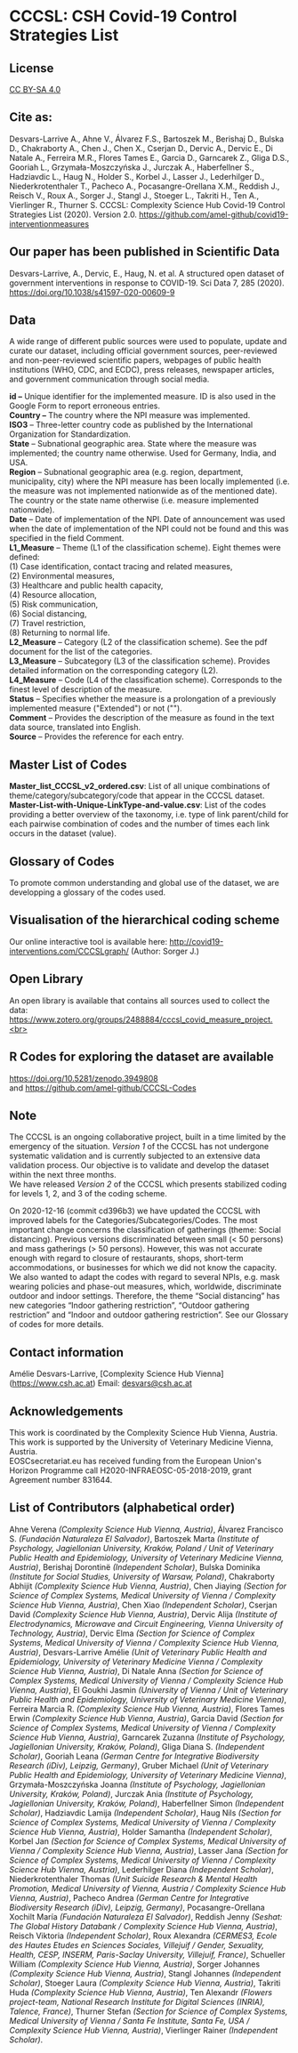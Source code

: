 # CCCSL: CSH Covid-19 Control Strategies List

## License
[CC BY-SA 4.0](https://creativecommons.org/licenses/by-sa/4.0/deed.en)

## Cite as:
Desvars-Larrive A., Ahne V., Álvarez F.S., Bartoszek M., Berishaj D., Bulska D., Chakraborty A., Chen J., Chen X., Cserjan D., Dervic A., Dervic E., Di Natale A., Ferreira M.R., Flores Tames E., Garcia D., Garncarek Z., Gliga D.S., Gooriah L., Grzymała-Moszczyńska J., Jurczak A., Haberfellner S., Hadziavdic L., Haug N., Holder S., Korbel J., Lasser J., Lederhilger D., Niederkrotenthaler T., Pacheco A., Pocasangre-Orellana X.M., Reddish J., Reisch V., Roux A., Sorger J., Stangl J., Stoeger L., Takriti H., Ten A., Vierlinger R., Thurner S. CCCSL: Complexity Science Hub Covid-19 Control Strategies List (2020). Version 2.0. https://github.com/amel-github/covid19-interventionmeasures

## Our paper has been published in Scientific Data
Desvars-Larrive, A., Dervic, E., Haug, N. et al. A structured open dataset of government interventions in response to COVID-19. Sci Data 7, 285 (2020). https://doi.org/10.1038/s41597-020-00609-9

## Data
A wide range of different public sources were used to populate, update and curate our dataset, including official government sources, peer-reviewed and non-peer-reviewed scientific papers, webpages of public health institutions (WHO, CDC, and ECDC), press releases, newspaper articles, and government communication through social media. 

**id –** Unique identifier for the implemented measure. ID is also used in the Google Form to report erroneous entries.<br>
**Country –** The country where the NPI measure was implemented.<br>
**ISO3** – Three-letter country code as published by the International Organization for Standardization.<br>
**State** – Subnational geographic area. State where the measure was implemented; the country name otherwise. Used for Germany, India, and USA.<br>
**Region** – Subnational geographic area (e.g. region, department, municipality, city) where the NPI measure has been locally implemented (i.e. the measure was not implemented nationwide as of the mentioned date). The country or the state name otherwise (i.e. measure implemented nationwide).<br>
**Date** – Date of implementation of the NPI. Date of announcement was used when the date of implementation of the NPI could not be found and this was specified in the field Comment.<br>
**L1_Measure** – Theme (L1 of the classification scheme). Eight themes were defined:<br>
(1) Case identification, contact tracing and related measures,<br>
(2) Environmental measures,<br>
(3) Healthcare and public health capacity,<br>
(4) Resource allocation,<br>
(5) Risk communication,<br>
(6) Social distancing,<br>
(7) Travel restriction,<br>
(8) Returning to normal life.<br>
**L2_Measure** – Category (L2 of the classification scheme). See the pdf document for the list of the categories.<br>
**L3_Measure** – Subcategory (L3 of the classification scheme). Provides detailed information on the corresponding category (L2).<br>
**L4_Measure** – Code (L4 of the classification scheme). Corresponds to the finest level of description of the measure.<br>
**Status** – Specifies whether the measure is a prolongation of a previously implemented measure ("Extended") or not ("").<br>
**Comment** – Provides the description of the measure as found in the text data source, translated into English.<br>
**Source** – Provides the reference for each entry.<br>

## Master List of Codes
**Master_list_CCCSL_v2_ordered.csv**: List of all unique combinations of theme/category/subcategory/code that appear in the CCCSL dataset.<br>
**Master-List-with-Unique-LinkType-and-value.csv**: List of the codes providing a better overview of the taxonomy, i.e. type of link parent/child for each pairwise combination of codes and the number of times each link occurs in the dataset (value).

## Glossary of Codes
To promote common understanding and global use of the dataset, we are developping a glossary of the codes used.

## Visualisation of the hierarchical coding scheme
Our online interactive tool is available here: http://covid19-interventions.com/CCCSLgraph/ (Author: Sorger J.)

## Open Library
An open library is available that contains all sources used to collect the data: https://www.zotero.org/groups/2488884/cccsl_covid_measure_project.<br>

## R Codes for exploring the dataset are available
https://doi.org/10.5281/zenodo.3949808  
and
https://github.com/amel-github/CCCSL-Codes

## Note
The CCCSL is an ongoing collaborative project, built in a time limited by the emergency of the situation. *Version 1* of the CCCSL has not undergone systematic validation and is currently subjected to an extensive data validation process. Our objective is to validate and develop the dataset within the next three months.<br>
We have released *Version 2* of the CCCSL which presents stabilized coding for levels 1, 2, and 3 of the coding scheme.<br>

On 2020-12-16 (commit cd396b3) we have updated the CCCSL with improved labels for the Categories/Subcategories/Codes. The most important change concerns the classification of gatherings (theme: Social distancing). Previous versions discriminated between small (< 50 persons) and mass gatherings (> 50 persons). However, this was not accurate enough with regard to closure of restaurants, shops, short-term accommodations, or businesses for which we did not know the capacity. We also wanted to adapt the codes with regard to several NPIs, e.g. mask wearing policies and phase-out measures, which, worldwide, discriminate outdoor and indoor settings.
Therefore, the theme “Social distancing” has new categories “Indoor gathering restriction”, “Outdoor gathering restriction” and “Indoor and outdoor gathering restriction”. See our Glossary of codes for more details.


## Contact information
Amélie Desvars-Larrive, [Complexity Science Hub Vienna] (https://www.csh.ac.at)
Email: desvars@csh.ac.at

## Acknowledgements
This work is coordinated by the Complexity Science Hub Vienna, Austria.<br>
This work is supported by the University of Veterinary Medicine Vienna, Austria. <br>
EOSCsecretariat.eu has received funding from the European Union's Horizon Programme call H2020-INFRAEOSC-05-2018-2019, grant Agreement number 831644.

## List of Contributors (alphabetical order)
Ahne Verena *(Complexity Science Hub Vienna, Austria)*, Álvarez Francisco S. *(Fundación Naturaleza El Salvador)*, Bartoszek Marta *(Institute of Psychology, Jagiellonian University, Kraków, Poland / Unit of Veterinary Public Health and Epidemiology, University of Veterinary Medicine Vienna, Austria)*, Berishaj Dorontinë *(Independent Scholar)*, Bulska Dominika *(Institute for Social Studies, University of Warsaw, Poland)*, Chakraborty Abhijit *(Complexity Science Hub Vienna, Austria)*, Chen Jiaying *(Section for Science of Complex Systems, Medical University of Vienna / Complexity Science Hub Vienna, Austria)*, Chen Xiao *(Independent Scholar)*, Cserjan David *(Complexity Science Hub Vienna, Austria)*, Dervic Alija *(Institute of Electrodynamics, Microwave and Circuit Engineering, Vienna University of Technology, Austria)*, Dervic Elma *(Section for Science of Complex Systems, Medical University of Vienna / Complexity Science Hub Vienna, Austria)*, Desvars-Larrive Amélie *(Unit of Veterinary Public Health and Epidemiology, University of Veterinary Medicine Vienna / Complexity Science Hub Vienna, Austria)*, Di Natale Anna *(Section for Science of Complex Systems, Medical University of Vienna / Complexity Science Hub Vienna, Austria)*, El Goukhi Jasmin *(University of Vienna / Unit of Veterinary Public Health and Epidemiology, University of Veterinary Medicine Vienna)*, Ferreira Marcia R. *(Complexity Science Hub Vienna, Austria)*, Flores Tames Erwin *(Complexity Science Hub Vienna, Austria)*, Garcia David *(Section for Science of Complex Systems, Medical University of Vienna / Complexity Science Hub Vienna, Austria)*, Garncarek Zuzanna *(Institute of Psychology, Jagiellonian University, Kraków, Poland)*, Gliga Diana S. *(Independent Scholar)*, Gooriah Leana *(German Centre for Integrative Biodiversity Research (iDiv), Leipzig, Germany)*, Gruber Michael *(Unit of Veterinary Public Health and Epidemiology, University of Veterinary Medicine Vienna)*, Grzymała-Moszczyńska Joanna *(Institute of Psychology, Jagiellonian University, Kraków, Poland)*, Jurczak Ania *(Institute of Psychology, Jagiellonian University, Kraków, Poland)*, Haberfellner Simon *(Independent Scholar)*, Hadziavdic Lamija *(Independent Scholar)*, Haug Nils *(Section for Science of Complex Systems, Medical University of Vienna / Complexity Science Hub Vienna, Austria)*, Holder Samantha *(Independent Scholar)*, Korbel Jan *(Section for Science of Complex Systems, Medical University of Vienna / Complexity Science Hub Vienna, Austria)*, Lasser Jana *(Section for Science of Complex Systems, Medical University of Vienna / Complexity Science Hub Vienna, Austria)*, Lederhilger Diana *(Independent Scholar)*, Niederkrotenthaler Thomas *(Unit Suicide Research & Mental Health Promotion, Medical University of Vienna, Austria / Complexity Science Hub Vienna, Austria)*, Pacheco Andrea *(German Centre for Integrative Biodiversity Research (iDiv), Leipzig, Germany)*, Pocasangre-Orellana Xochilt María *(Fundación Naturaleza El Salvador)*, Reddish Jenny *(Seshat: The Global History Databank / Complexity Science Hub Vienna, Austria)*, Reisch Viktoria *(Independent Scholar)*, Roux Alexandra *(CERMES3, Ecole des Hautes Etudes en Sciences Sociales, Villejuif / Gender, Sexuality, Health, CESP, INSERM, Paris-Saclay University, Villejuif, France)*, Schueller William *(Complexity Science Hub Vienna, Austria)*, Sorger Johannes *(Complexity Science Hub Vienna, Austria)*, Stangl Johannes *(Independent Scholar)*, Stoeger Laura *(Complexity Science Hub Vienna, Austria)*, Takriti Huda *(Complexity Science Hub Vienna, Austria)*, Ten Alexandr *(Flowers project-team, National Research Institute for Digital Sciences (INRIA), Talence, France)*, Thurner Stefan *(Section for Science of Complex Systems, Medical University of Vienna / Santa Fe Institute, Santa Fe, USA / Complexity Science Hub Vienna, Austria)*, Vierlinger Rainer *(Independent Scholar)*.
